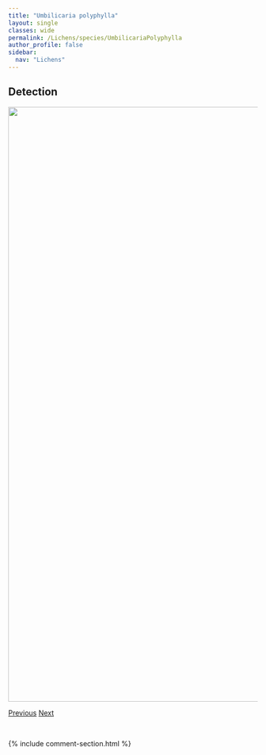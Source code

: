 ```yaml
---
title: "Umbilicaria polyphylla"
layout: single
classes: wide
permalink: /Lichens/species/UmbilicariaPolyphylla
author_profile: false
sidebar:
  nav: "Lichens"
---
```


<h2>Detection</h2>

<a href="https://drive.google.com/uc?export=view&id=1InxNronj6Yx6rGKRAIchp3z4cwqH0ySJ">
<img src="https://drive.google.com/uc?export=view&id=1InxNronj6Yx6rGKRAIchp3z4cwqH0ySJ" height = "1200" width = "800">
</a>


<a href="/DevelopmentWebsite/Lichens/species/UmbilicariaPolaris" class="pagination--pager" title="Umbilicaria polaris">Previous</a> <a href="/DevelopmentWebsite/Lichens/species/UmbilicariaTorrefacta" class="pagination--pager" title="Umbilicaria torrefacta">Next</a>

<p>&nbsp;</p>

{% include comment-section.html %}
